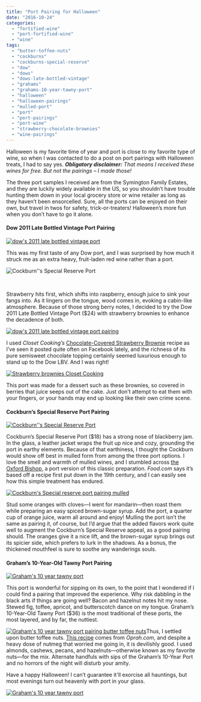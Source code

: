 ```yaml
---
title: "Port Pairing for Halloween"
date: "2016-10-24"
categories: 
  - "fortified-wine"
  - "port-fortified-wine"
  - "wine"
tags: 
  - "butter-toffee-nuts"
  - "cockburns"
  - "cockburns-special-reserve"
  - "dow"
  - "dows"
  - "dows-late-bottled-vintage"
  - "grahams"
  - "grahams-10-year-tawny-port"
  - "halloween"
  - "halloween-pairings"
  - "mulled-port"
  - "port"
  - "port-pairings"
  - "port-wine"
  - "strawberry-chocolate-brownies"
  - "wine-pairings"
---
```


Halloween is my favorite time of year and port is close to my favorite type of wine, so when I was contacted to do a post on port pairings with Halloween treats, I had to say yes. **_Obligatory disclaimer:_** _That means I received these wines for free. But not the pairings – I made those!_

The three port samples I received are from the Symington Family Estates, and they are luckily widely available in the US, so you shouldn’t have trouble hunting them down in your local grocery store or wine retailer as long as they haven’t been ensorcelled. Sure, all the ports can be enjoyed on their own, but travel in twos for safety, trick-or-treaters! Halloween’s more fun when you don’t have to go it alone.

#### Dow 2011 Late Bottled Vintage Port Pairing

[![dow's 2011 late bottled vintage port](http://s3.amazonaws.com/thegourmez-wpmedia/2016/10/Port-Halloween-1-of-21-309x500.jpg)](http://s3.amazonaws.com/thegourmez-wpmedia/2016/10/Port-Halloween-1-of-21.jpg)

This was my first taste of any Dow port, and I was surprised by how much it struck me as an extra heavy, fruit-laden red wine rather than a port.

![Cockburn''s Special Reserve Port](http://s3.amazonaws.com/thegourmez-wpmedia/2016/10/Port-Halloween-8-of-21-500x440.jpg)

 

Strawberry hits first, which shifts into raspberry, enough juice to sink your fangs into. As it lingers on the tongue, wood comes in, evoking a cabin-like atmosphere. Because of those strong berry notes, I decided to try the Dow 2011 Late Bottled Vintage Port ($24) with strawberry brownies to enhance the decadence of both.

[![dow's 2011 late bottled vintage port pairing](http://s3.amazonaws.com/thegourmez-wpmedia/2016/10/Port-Halloween-18-of-21-299x500.jpg)](http://s3.amazonaws.com/thegourmez-wpmedia/2016/10/Port-Halloween-18-of-21.jpg)

I used _Closet Cooking’s_ [Chocolate-Covered Strawberry Brownie](http://www.closetcooking.com/2016/07/chocolate-cover-strawberry-brownies.html) recipe as I’ve seen it posted quite often on Facebook lately, and the richness of its pure semisweet chocolate topping certainly seemed luxurious enough to stand up to the Dow LBV. And I was right!

[![Strawberry brownies Closet Cooking](http://s3.amazonaws.com/thegourmez-wpmedia/2016/10/Port-Halloween-17-of-21-500x403.jpg)](http://s3.amazonaws.com/thegourmez-wpmedia/2016/10/Port-Halloween-17-of-21.jpg)

This port was made for a dessert such as these brownies, so covered in berries that juice seeps out of the cake. Just don’t attempt to eat them with your fingers, or your hands may end up looking like their own crime scene.

#### Cockburn’s Special Reserve Port Pairing

[![Cockburn''s Special Reserve Port](http://s3.amazonaws.com/thegourmez-wpmedia/2016/10/Port-Halloween-5-of-21-333x500.jpg)](http://s3.amazonaws.com/thegourmez-wpmedia/2016/10/Port-Halloween-5-of-21.jpg)

Cockburn’s Special Reserve Port ($18) has a strong nose of blackberry jam. In the glass, a leather jacket wraps the fruit up nice and cozy, grounding the port in earthy elements. Because of that earthiness, I thought the Cockburn would show off best in mulled form from among the three port options. I love the smell and warmth of mulled wines, and I stumbled across [the Oxford Bishop,](http://www.food.com/recipe/the-oxford-bishop-19th-century-spiced-mulled-port-wine-200954) a port version of this classic preparation. _Food.com_ says it’s based off a recipe first put down in the 19th century, and I can easily see how this simple treatment has endured.

[![Cockburn's Special reserve port pairing mulled](http://s3.amazonaws.com/thegourmez-wpmedia/2016/10/Port-Halloween-20-of-21-500x414.jpg)](http://s3.amazonaws.com/thegourmez-wpmedia/2016/10/Port-Halloween-20-of-21.jpg)

Stud some oranges with cloves—I went for mandarin—then roast them while preparing an easy spiced brown-sugar syrup. Add the port, a quarter cup of orange juice, warm all around and enjoy! Mulling the port isn’t the same as pairing it, of course, but I’d argue that the added flavors work quite well to augment the Cockburn’s Special Reserve appeal, as a good pairing should. The oranges give it a nice lift, and the brown-sugar syrup brings out its spicier side, which prefers to lurk in the shadows. As a bonus, the thickened mouthfeel is sure to soothe any wanderings souls.

#### Graham’s 10-Year-Old Tawny Port Pairing

[![Graham's 10 year tawny port](http://s3.amazonaws.com/thegourmez-wpmedia/2016/10/Port-Halloween-9-of-21-333x500.jpg)](http://s3.amazonaws.com/thegourmez-wpmedia/2016/10/Port-Halloween-9-of-21.jpg)

This port is wonderful for sipping on its own, to the point that I wondered if I could find a pairing that improved the experience. Why risk dabbling in the black arts if things are going well? Bacon and hazelnut notes hit my nose. Stewed fig, toffee, apricot, and butterscotch dance on my tongue. Graham’s 10-Year-Old Tawny Port ($36) is the most traditional of these ports, the most layered, and by far, the nuttiest.

[![Graham's 10 year tawny port pairing butter toffee nuts](http://s3.amazonaws.com/thegourmez-wpmedia/2016/10/Port-Halloween-16-of-21-500x333.jpg)](http://s3.amazonaws.com/thegourmez-wpmedia/2016/10/Port-Halloween-16-of-21.jpg)Thus, I settled upon butter toffee nuts. [This recipe](http://www.oprah.com/food/Butter-Toffee-Nuts-with-Sea-Salt) comes from _Oprah.com_, and despite a heavy dose of nutmeg that worried me going in, it is devilishly good. I used almonds, cashews, pecans, and hazelnuts—otherwise known as my favorite nuts—for the mix. Alternate handfuls with sips of the Graham’s 10-Year Port and no horrors of the night will disturb your amity.

Have a happy Halloween! I can’t guarantee it'll exorcise all hauntings, but most evenings turn out heavenly with port in your glass.

[![Graham's 10 year tawny port](http://s3.amazonaws.com/thegourmez-wpmedia/2016/10/Port-Halloween-12-of-21-500x448.jpg)](http://s3.amazonaws.com/thegourmez-wpmedia/2016/10/Port-Halloween-12-of-21.jpg)
